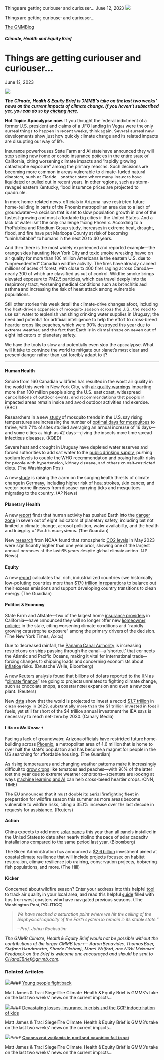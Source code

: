 



Things are getting curiouser and curiouser…
June 12, 2023
![](data:image/gif;base64,R0lGODlhAQABAAAAACH5BAEKAAEALAAAAAABAAEAAAICTAEAOw==)![](https://www.gmmb.com/wp-content/uploads/2023/06/bob-6.12.jpg)



Things are getting curiouser and curiouser…





 [The GMMBlog](/blog/)



##### Climate, Health and Equity Brief

 Things are getting curiouser and curiouser…
===========================================


June 12, 2023



![](data:image/gif;base64,R0lGODlhAQABAAAAACH5BAEKAAEALAAAAAABAAEAAAICTAEAOw==)![](https://www.gmmb.com/wp-content/uploads/2023/06/bob-6.12-552x426.jpg) 


***The Climate, Health & Equity Brief is GMMB’s take on the last two weeks’ news on the current impacts of climate change. If you haven’t subscribed yet, you can do so by [clicking here](https://mailchimp.us4.list-manage.com/subscribe?u=f2f8c4bdabe1a2a83f914e813&id=4a13a601e2).***


**Hot Topic: Apocalypse now.** If you thought the federal indictment of a former U.S. president and claims of a UFO landing in Vegas were the only surreal things to happen in recent weeks, think again. Several surreal new developments show just how quickly climate change and its related impacts are disrupting our way of life.


Insurance powerhouses State Farm and Allstate have announced they will stop selling new home or condo insurance policies in the entire state of California, citing worsening climate impacts and “rapidly growing catastrophe exposure” among the primary reasons. Such decisions are becoming more common in areas vulnerable to climate-fueled natural disasters, such as Florida—another state where many insurers have liquidated or pulled out in recent years. In other regions, such as storm-ravaged eastern Kentucky, flood insurance prices are projected to quadruple.


In more home-related news, officials in Arizona have restricted future home-building in parts of the Phoenix metropolitan area due to a lack of groundwater—a decision that is set to slow population growth in one of the fastest-growing and most affordable big cities in the United States. And a lack of water isn’t the only challenge facing Phoenix. According to a ProPublica and Rhodium Group study, increases in extreme heat, drought, flood, and fire have put Maricopa County at risk of becoming “uninhabitable” to humans in the next 20 to 40 years.


And then there is the most widely experienced and reported example—the orange skies haunting New York City and toxic smoke wreaking havoc on air quality for more than 100 million Americans in the eastern U.S. due to “unprecedented” Canadian wildfire activity. The fires have already claimed millions of acres of forest, with close to 400 fires raging across Canada—nearly 200 of which are classified as out of control. Wildfire smoke brings elevated exposure to PM2.5 particles, which can travel deeply into the respiratory tract, worsening medical conditions such as bronchitis and asthma and increasing the risk of heart attack among vulnerable populations.


Still other stories this week detail the climate-drive changes afoot, including the heat-driven expansion of mosquito season across the U.S.; the need to use salt water to replenish vanishing drinking water supplies in Uruguay; the need and potential for artificial intelligence to help the effort to cross-breed heartier crops like peaches, which were 90% destroyed this year due to extreme weather; and the fact that Earth is in dismal shape on seven out of eight indicators of planetary safety.


We have the tools to slow and potentially even stop the apocalypse. What will it take to convince the world to mitigate our planet’s most clear and present danger rather than just forcibly adapt to it?




---


#### Human Health


Smoke from 160 Canadian wildfires has resulted in the worst air quality in the world this week in New York City, with [air quality warnings](https://mailchimp.us4.list-manage.com/track/click?u=f2f8c4bdabe1a2a83f914e813&id=dcaa8aacdc&e=b1bd18d53b) impacting more than 100 million people along the U.S. east coast, widespread cancellations of outdoor events, and recommendations that people in impacted areas remain inside and avoid outdoor activities and exercise. (BBC)


Researchers in a new [study](https://mailchimp.us4.list-manage.com/track/click?u=f2f8c4bdabe1a2a83f914e813&id=43f7a36194&e=b1bd18d53b) of mosquito trends in the U.S. say rising temperatures are increasing the number of [optimal days for mosquitoes](https://mailchimp.us4.list-manage.com/track/click?u=f2f8c4bdabe1a2a83f914e813&id=623f2ed74b&e=b1bd18d53b) to thrive, with 71% of sites studied averaging an annual increase of 16 days—and some cities as high as 42 days—giving the insects more time spread infectious diseases. (KQED)


Severe heat and drought in Uruguay have depleted water reserves and forced authorities to add salt water to the [public drinking supply](https://mailchimp.us4.list-manage.com/track/click?u=f2f8c4bdabe1a2a83f914e813&id=68591a3d8d&e=b1bd18d53b), pushing sodium levels to double the WHO recommendation and posing health risks for people with hypertension, kidney disease, and others on salt-restricted diets. (The Washington Post)


A new [study](https://mailchimp.us4.list-manage.com/track/click?u=f2f8c4bdabe1a2a83f914e813&id=d6d9d9221c&e=b1bd18d53b) is raising the alarm on the surging health threats of climate change in [Germany](https://mailchimp.us4.list-manage.com/track/click?u=f2f8c4bdabe1a2a83f914e813&id=492883d1c9&e=b1bd18d53b), including higher risk of heat strokes, skin cancer, and vector-borne illnesses from disease-carrying ticks and mosquitoes migrating to the country. (AP News)


#### Planetary Health


A new [report](https://mailchimp.us4.list-manage.com/track/click?u=f2f8c4bdabe1a2a83f914e813&id=0d77659c0e&e=b1bd18d53b) finds that human activity has pushed Earth into the [danger zone](https://mailchimp.us4.list-manage.com/track/click?u=f2f8c4bdabe1a2a83f914e813&id=259a9914d1&e=b1bd18d53b) in seven out of eight indicators of planetary safety, including but not limited to climate change, aerosol pollution, water availability, and the health and integrity of Earth’s ecosystems. (The Guardian)


New [research](https://mailchimp.us4.list-manage.com/track/click?u=f2f8c4bdabe1a2a83f914e813&id=aa32fafe2b&e=b1bd18d53b) from NOAA found that atmospheric [CO2 levels](https://apnews.com/article/climate-change-carbon-dioxide-hawaii-warming-194da356db37ff4d465c6ffebdf0e3fb) in May 2023 were significantly higher than one year prior, showing one of the largest annual increases of the last 65 years despite global climate action. (AP News)


#### Equity


A new [report](https://www.nature.com/articles/s41893-023-01130-8) calculates that rich, industrialized countries owe historically low-polluting countries more than [$170 trillion in reparations](https://mailchimp.us4.list-manage.com/track/click?u=f2f8c4bdabe1a2a83f914e813&id=7b61441a55&e=b1bd18d53b) to balance out their excess emissions and support developing country transitions to clean energy. (The Guardian)


#### Politics & Economy


State Farm and Allstate—two of the largest home [insurance providers](https://mailchimp.us4.list-manage.com/track/click?u=f2f8c4bdabe1a2a83f914e813&id=e9dbf15056&e=b1bd18d53b) in California—have announced they will no longer offer new [homeowner policies](https://www.axios.com/2023/06/06/climate-change-homeowners-insurance-state-farm-california-florida) in the state, citing worsening climate conditions and “rapidly growing catastrophe exposure” among the primary drivers of the decision. (The New York Times, Axios)


Due to decreased rainfall, the [Panama Canal Authority](https://mailchimp.us4.list-manage.com/track/click?u=f2f8c4bdabe1a2a83f914e813&id=7e5b616788&e=b1bd18d53b) is increasing restrictions on ships passing through the canal—a ‘shortcut’ that connects the Atlantic and Pacific Oceans, making it vital for international trade—forcing changes to shipping loads and concerning economists about [inflation](https://mailchimp.us4.list-manage.com/track/click?u=f2f8c4bdabe1a2a83f914e813&id=d9f8a5ae12&e=b1bd18d53b) risks. (Deutsche Welle, Bloomberg)


A new Reuters analysis found that billions of dollars reported to the UN as “[climate finance](https://mailchimp.us4.list-manage.com/track/click?u=f2f8c4bdabe1a2a83f914e813&id=2ba67f6128&e=b1bd18d53b)” are going to projects unrelated to fighting climate change, such as chocolate shops, a coastal hotel expansion and even a new coal plant. (Reuters)


New [data](https://mailchimp.us4.list-manage.com/track/click?u=f2f8c4bdabe1a2a83f914e813&id=68fa87373a&e=b1bd18d53b) show that the world is projected to invest a record [$1.7 trillion](https://mailchimp.us4.list-manage.com/track/click?u=f2f8c4bdabe1a2a83f914e813&id=410dd17503&e=b1bd18d53b) in clean energy in 2023, substantially more than the $1 trillion invested in fossil fuels, yet still far short of the $4 trillion annual investment the IEA says is necessary to reach net-zero by 2030. (Canary Media)


#### Life as We Know It


Facing a lack of groundwater, Arizona officials have restricted future home-building across [Phoenix](https://mailchimp.us4.list-manage.com/track/click?u=f2f8c4bdabe1a2a83f914e813&id=1911e441ab&e=b1bd18d53b), a metropolitan area of 4.6 million that is home to over half the state’s population and has become a magnet for people in the US searching for affordable housing. (The Guardian)


As rising temperatures and changing weather patterns make it increasingly difficult to [grow crops](https://mailchimp.us4.list-manage.com/track/click?u=f2f8c4bdabe1a2a83f914e813&id=9625b3a10a&e=b1bd18d53b) like tomatoes and peaches—with 90% of the latter lost this year due to extreme weather conditions—scientists are looking at ways [machine learning and AI](https://mailchimp.us4.list-manage.com/track/click?u=f2f8c4bdabe1a2a83f914e813&id=bd853eb25e&e=b1bd18d53b) can help cross-breed heartier crops. (CNN, TIME)


The EU announced that it must double its [aerial firefighting fleet](https://mailchimp.us4.list-manage.com/track/click?u=f2f8c4bdabe1a2a83f914e813&id=8acb4ff6c4&e=b1bd18d53b) in preparation for wildfire season this summer as more areas become vulnerable to wildfire risks, citing a 350% increase over the last decade in requests for assistance. (Reuters)


#### Action


China expects to add more [solar panels](https://mailchimp.us4.list-manage.com/track/click?u=f2f8c4bdabe1a2a83f914e813&id=2886ce10ea&e=b1bd18d53b) this year than all panels installed in the United States to date after nearly tripling the pace of solar capacity installations compared to the same period last year. (Bloomberg)


The Biden Administration has announced a [$2.6 billion](https://mailchimp.us4.list-manage.com/track/click?u=f2f8c4bdabe1a2a83f914e813&id=12fe6970b6&e=b1bd18d53b) investment aimed at coastal climate resilience that will include projects focused on habitat restoration, climate resilience job training, conservation projects, bolstering fish populations, and more. (The Hill)


#### Kicker


Concerned about wildfire season? Enter your address into this helpful [tool](https://mailchimp.us4.list-manage.com/track/click?u=f2f8c4bdabe1a2a83f914e813&id=ca3df928b2&e=b1bd18d53b) to track air quality in your local area, and read this helpful [guide](https://mailchimp.us4.list-manage.com/track/click?u=f2f8c4bdabe1a2a83f914e813&id=afcd1196ae&e=b1bd18d53b) filled with tips from west coasters who have navigated previous seasons. (The Washington Post, POLITICO)



> *We have reached a saturation point where we hit the ceiling of the biophysical capacity of the Earth system to remain in its stable state.”*
> 
> 
> *– Prof. Johan Rockström* 
> 
> 


*The GMMB Climate, Health & Equity Brief would not be possible without the contributions of the larger GMMB team— Aaron Benavides, Thomas Baer, Stefana Hendronetto, Sharde Olabanji, Marci Welford, and Nikki Melamed. Feedback on the Brief is welcome and encouraged and should be sent to [CHandEBrief@gmmb.com](mailto:CHandEBrief@gmmb.com).*









### Related Articles

![](data:image/gif;base64,R0lGODlhAQABAAAAACH5BAEKAAEALAAAAAABAAEAAAICTAEAOw==)![](https://www.gmmb.com/wp-content/uploads/2023/08/bob-8.28-380x200.jpg)#### [Young people fight back](https://www.gmmb.com/news/young-people-fight-back/)

Matt James & Traci SiegelThe Climate, Health & Equity Brief is GMMB’s take on the last two weeks' news on the current impacts…

![](data:image/gif;base64,R0lGODlhAQABAAAAACH5BAEKAAEALAAAAAABAAEAAAICTAEAOw==)![](https://www.gmmb.com/wp-content/uploads/2023/08/Bob-8.14-380x200.png)#### [Devastating losses, insurance in crisis and the GOP indoctrination of kids](https://www.gmmb.com/news/devastating-losses-insurance-in-crisis-and-the-gop-indoctrination-of-kids/)

Matt James & Traci SiegelThe Climate, Health & Equity Brief is GMMB’s take on the last two weeks' news on the current impacts…

![](data:image/gif;base64,R0lGODlhAQABAAAAACH5BAEKAAEALAAAAAABAAEAAAICTAEAOw==)![](https://www.gmmb.com/wp-content/uploads/2023/07/bob-7.31-380x200.png)#### [Oceans and wetlands in peril and countries fail to act](https://www.gmmb.com/news/oceans-and-wetlands-in-peril-and-countries-fail-to-act/)

Matt James & Traci SiegelThe Climate, Health & Equity Brief is GMMB’s take on the last two weeks' news on the current impacts…




